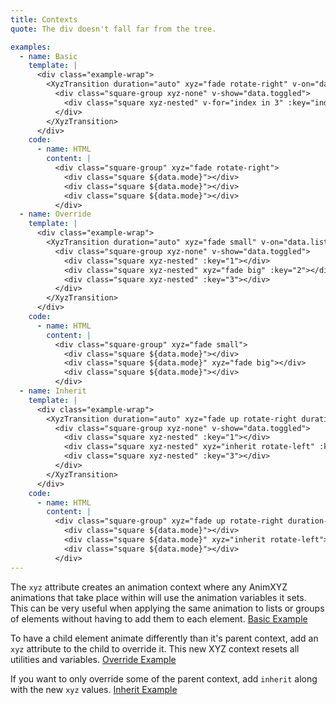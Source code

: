 ```yaml
---
title: Contexts
quote: The div doesn't fall far from the tree.

examples:
  - name: Basic
    template: |
      <div class="example-wrap">
        <XyzTransition duration="auto" xyz="fade rotate-right" v-on="data.listeners">
          <div class="square-group xyz-none" v-show="data.toggled">
            <div class="square xyz-nested" v-for="index in 3" :key="index"></div>
          </div>
        </XyzTransition>
      </div>
    code:
      - name: HTML
        content: |
          <div class="square-group" xyz="fade rotate-right">
            <div class="square ${data.mode}"></div>
            <div class="square ${data.mode}"></div>
            <div class="square ${data.mode}"></div>
          </div>
  - name: Override
    template: |
      <div class="example-wrap">
        <XyzTransition duration="auto" xyz="fade small" v-on="data.listeners">
          <div class="square-group xyz-none" v-show="data.toggled">
            <div class="square xyz-nested" :key="1"></div>
            <div class="square xyz-nested" xyz="fade big" :key="2"></div>
            <div class="square xyz-nested" :key="3"></div>
          </div>
        </XyzTransition>
      </div>
    code:
      - name: HTML
        content: |
          <div class="square-group" xyz="fade small">
            <div class="square ${data.mode}"></div>
            <div class="square ${data.mode}" xyz="fade big"></div>
            <div class="square ${data.mode}"></div>
          </div>
  - name: Inherit
    template: |
      <div class="example-wrap">
        <XyzTransition duration="auto" xyz="fade up rotate-right duration-10 ease-out-back stagger" v-on="data.listeners">
          <div class="square-group xyz-none" v-show="data.toggled">
            <div class="square xyz-nested" :key="1"></div>
            <div class="square xyz-nested" xyz="inherit rotate-left" :key="2"></div>
            <div class="square xyz-nested" :key="3"></div>
          </div>
        </XyzTransition>
      </div>
    code:
      - name: HTML
        content: |
          <div class="square-group" xyz="fade up rotate-right duration-10 ease-out-back stagger">
            <div class="square ${data.mode}"></div>
            <div class="square ${data.mode}" xyz="inherit rotate-left"></div>
            <div class="square ${data.mode}"></div>
          </div>
---
```


The `xyz` attribute creates an animation context where any AnimXYZ animations that take place within will use the animation variables it sets. This can be very useful when applying the same animation to lists or groups of elements without having to add them to each element. [Basic Example](?tab=examples&example=Basic#contexts)

To have a child element animate differently than it's parent context, add an `xyz` attribute to the child to override it. This new XYZ context resets all utilities and variables. [Override Example](?tab=examples&example=Override#contexts)

If you want to only override some of the parent context, add `inherit` along with the new `xyz` values. [Inherit Example](?tab=examples&example=Inherit#contexts)
